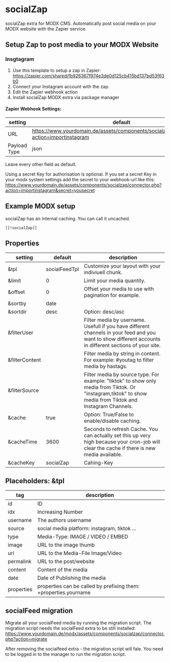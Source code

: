 # socialZap
socialZap extra for MODX CMS. Automatically post social media on your MODX website with the Zapier service.

## Setup Zap to post media to your MODX Website
### Insgtagram
1. Use this template to setup a zap in Zapier: https://zapier.com/shared/fb926367f974e3de0d125cb415bd137bd53f63b0
2. Connect your Instagram account with the zap.
3. Edit the Zapier webhook action
4. Install socialZap MODX extra via package manager

#### Zapier Webhook Settings:
| setting | default |
| --- | --- |
| URL | https://www.yourdomain.de/assets/components/socialzap/connector.php?action=importinstagram |
| Payload Type | json |

Leave every other field as default.

Using a secret Key for authorisation is optional. If you set a secret Key in your modx system settings add the secret to your webhook-url like this: https://www.yourdomain.de/assets/components/socialzap/connector.php?action=importinstagram&secret=yousecret


## Example MODX setup
socialZap has an internal caching. You can call it uncached.
```
[[!socialZap]]
```

## Properties
| setting | default | description |
| --- | --- | --- |
| &tpl | socialFeedTpl | Customize your layout with your indiviuell chunk. |
| &limit | 0 | Limit your media quantity. |
| &offset | 0 | Offset your media to use with pagination for example. |
| &sortby | date |  |
| &sortdir | desc | Option: desc/asc |
| &filterUser |  | Filter media by username. Usefull if you have different channels in your feed and you want to show different accounts in different sections of your site. |
| &filterContent |  | Filter media by string in content. For example: #youtag to filter media by hastags. |
| &filterSource |  | Filter media by source type. For example: "tiktok" to show only media from Tiktok. Or "instagram,tiktok" to show media from Tiktok and Instagram Channels. |
| &cache | true | Option: True/False to enable/disable caching. |
| &cacheTime | 3600 | Seconds to refresh Cache. You can actually set this up very high because your cron-job will clear the cache if there is new media available. |
| &cacheKey | socialZap | Cahing-Key |

## Placeholders: &tpl
| tag | description |
| --- | --- |
| id | ID |
| idx | Increasing Number |
| username | The authors username  |
| source | social media platform: instagram, tiktok ... |
| type | Media-Type: IMAGE / VIDEO / EMBED |
| image | URL to the image thumb |
| url | URL to the Media-File Image/Video |
| permalink | URL to the post/website |
| content | Content of the media |
| date | Date of Publishing the media |
| properties | properties can be called by prefixing them: +properties.yourname |


## socialFeed migration
Migrate all your socialFeed media by running the migration script. The migration script needs the socialFeed extra to be still installed: https://www.yourdomain.de/modx/assets/components/socialzap/connector.php?action=migrate

After removing the socialfeed extra - the migration script will fale. You need to be logged in to the manager to run the migration script.

